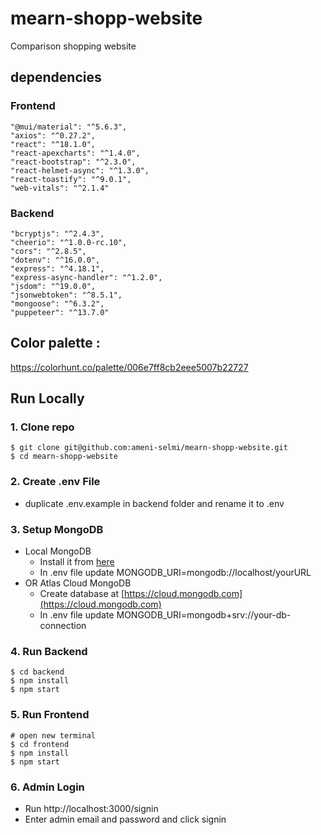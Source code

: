 # mearn-shopp-website
Comparison shopping website
## dependencies
### Frontend
    "@mui/material": "^5.6.3",
    "axios": "^0.27.2",
    "react": "^18.1.0",
    "react-apexcharts": "^1.4.0",
    "react-bootstrap": "^2.3.0",
    "react-helmet-async": "^1.3.0",
    "react-toastify": "^9.0.1",
    "web-vitals": "^2.1.4"
### Backend
    "bcryptjs": "^2.4.3",
    "cheerio": "^1.0.0-rc.10",
    "cors": "^2.8.5",
    "dotenv": "^16.0.0",
    "express": "^4.18.1",
    "express-async-handler": "^1.2.0",
    "jsdom": "^19.0.0",
    "jsonwebtoken": "^8.5.1",
    "mongoose": "^6.3.2",
    "puppeteer": "^13.7.0"
## Color palette :
  https://colorhunt.co/palette/006e7ff8cb2eee5007b22727

## Run Locally

### 1. Clone repo

```
$ git clone git@github.com:ameni-selmi/mearn-shopp-website.git
$ cd mearn-shopp-website
```

### 2. Create .env File

- duplicate .env.example in backend folder and rename it to .env

### 3. Setup MongoDB

- Local MongoDB
  - Install it from [here](https://www.mongodb.com/try/download/community)
  - In .env file update MONGODB_URI=mongodb://localhost/yourURL
- OR Atlas Cloud MongoDB
  - Create database at [https://cloud.mongodb.com](https://cloud.mongodb.com)
  - In .env file update MONGODB_URI=mongodb+srv://your-db-connection

### 4. Run Backend

```
$ cd backend
$ npm install
$ npm start
```

### 5. Run Frontend

```
# open new terminal
$ cd frontend
$ npm install
$ npm start
```


### 6. Admin Login

- Run http://localhost:3000/signin
- Enter admin email and password and click signin
